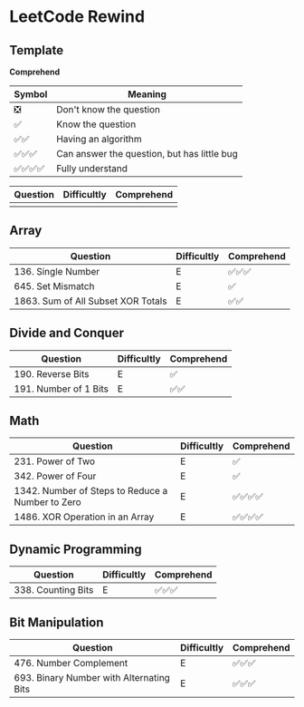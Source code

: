 # LeetCode Rewind

## Template

**Comprehend**

|Symbol|Meaning|
|--|--|
|❎|Don't know the question|
|✅|Know the question|
|✅✅|Having an algorithm|
|✅✅✅|Can answer the question, but has little bug|
|✅✅✅✅|Fully understand|

|Question|Difficultly|Comprehend|
|--|--|--|
|||

## Array

|Question|Difficultly|Comprehend|
|--|--|--|
|136. Single Number|E|✅✅✅|
|645. Set Mismatch|E|✅|
|1863. Sum of All Subset XOR Totals|E|✅✅|

## Divide and Conquer

|Question|Difficultly|Comprehend|
|--|--|--|
|190. Reverse Bits|E|✅|
|191. Number of 1 Bits|E|✅✅|

## Math

|Question|Difficultly|Comprehend|
|--|--|--|
|231. Power of Two|E|✅|
|342. Power of Four|E|✅|
|1342. Number of Steps to Reduce a Number to Zero|E|✅✅✅✅|
|1486. XOR Operation in an Array|E|✅✅✅✅|

## Dynamic Programming

|Question|Difficultly|Comprehend|
|--|--|--|
|338. Counting Bits|E|✅✅✅|

## Bit Manipulation

|Question|Difficultly|Comprehend|
|--|--|--|
|476. Number Complement|E|✅✅✅|
|693. Binary Number with Alternating Bits|E|✅✅✅|
